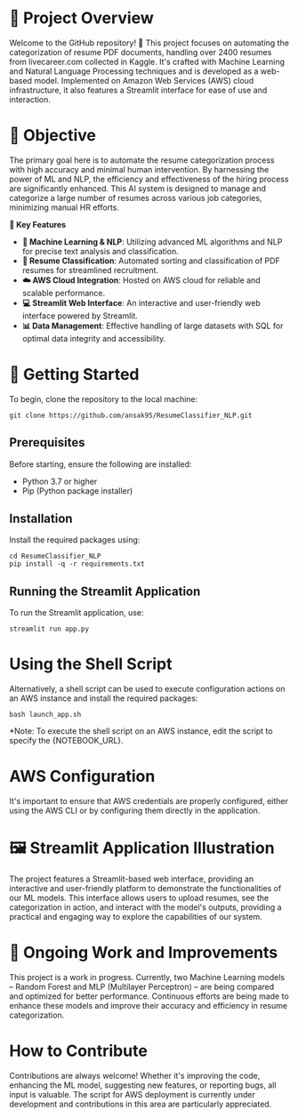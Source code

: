# 🚀 Project Overview
Welcome to the GitHub repository! 🌟 This project focuses on automating the categorization of resume PDF documents, handling over 2400 resumes from livecareer.com collected in Kaggle. It's crafted with Machine Learning and Natural Language Processing techniques and is developed as a web-based model. Implemented on Amazon Web Services (AWS) cloud infrastructure, it also features a Streamlit interface for ease of use and interaction.

# 🎯 Objective

The primary goal here is to automate the resume categorization process with high accuracy and minimal human intervention. By harnessing the power of ML and NLP, the efficiency and effectiveness of the hiring process are significantly enhanced. This AI system is designed to manage and categorize a large number of resumes across various job categories, minimizing manual HR efforts.

**📌 Key Features**

- **🧠 Machine Learning & NLP**: Utilizing advanced ML algorithms and NLP for precise text analysis and classification.
- **📄 Resume Classification**: Automated sorting and classification of PDF resumes for streamlined recruitment.
- **☁️ AWS Cloud Integration**: Hosted on AWS cloud for reliable and scalable performance.
- **💻 Streamlit Web Interface**: An interactive and user-friendly web interface powered by Streamlit.
- **📊 Data Management**: Effective handling of large datasets with SQL for optimal data integrity and accessibility.

# 🌱 Getting Started

To begin, clone the repository to the local machine:

```
git clone https://github.com/ansak95/ResumeClassifier_NLP.git

```

## Prerequisites

Before starting, ensure the following are installed:

- Python 3.7 or higher
- Pip (Python package installer)

## Installation

Install the required packages using:

```
cd ResumeClassifier_NLP
pip install -q -r requirements.txt

```


## Running the Streamlit Application

To run the Streamlit application, use:


```
streamlit run app.py
```


# Using the Shell Script

Alternatively, a shell script can be used to execute configuration actions on an AWS instance and install the required packages:

```
bash launch_app.sh
```


*Note: To execute the shell script on an AWS instance, edit the script to specify the {NOTEBOOK_URL}.

# AWS Configuration

It's important to ensure that AWS credentials are properly configured, either using the AWS CLI or by configuring them directly in the application.

# 🖼️ Streamlit Application Illustration

The project features a Streamlit-based web interface, providing an interactive and user-friendly platform to demonstrate the functionalities of our ML models. This interface allows users to upload resumes, see the categorization in action, and interact with the model's outputs, providing a practical and engaging way to explore the capabilities of our system.

# 🔄 Ongoing Work and Improvements

This project is a work in progress. Currently, two Machine Learning models – Random Forest and MLP (Multilayer Perceptron) – are being compared and optimized for better performance. Continuous efforts are being made to enhance these models and improve their accuracy and efficiency in resume categorization.

# How to Contribute

Contributions are always welcome! Whether it's improving the code, enhancing the ML model, suggesting new features, or reporting bugs, all input is valuable. The script for AWS deployment is currently under development and contributions in this area are particularly appreciated.

